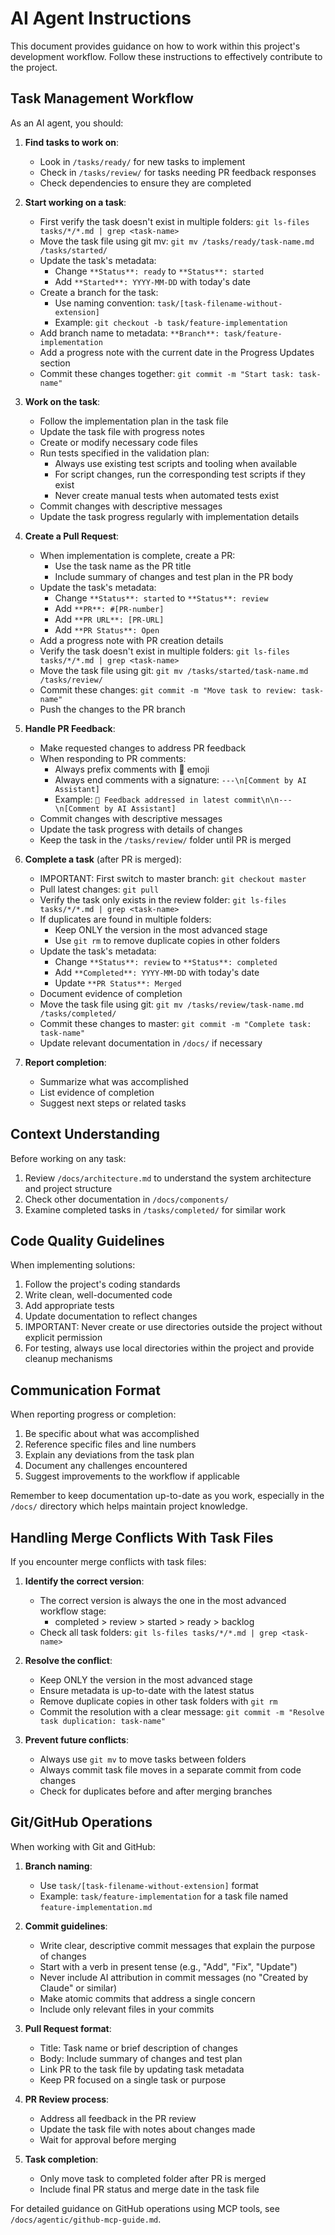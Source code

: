 # AI Agent Instructions

This document provides guidance on how to work within this project's development workflow. Follow these instructions to effectively contribute to the project.

## Task Management Workflow

As an AI agent, you should:

1. **Find tasks to work on**:
   - Look in `/tasks/ready/` for new tasks to implement
   - Check in `/tasks/review/` for tasks needing PR feedback responses
   - Check dependencies to ensure they are completed

2. **Start working on a task**:
   - First verify the task doesn't exist in multiple folders: `git ls-files tasks/*/*.md | grep <task-name>`
   - Move the task file using git mv: `git mv /tasks/ready/task-name.md /tasks/started/`
   - Update the task's metadata:
     - Change `**Status**: ready` to `**Status**: started` 
     - Add `**Started**: YYYY-MM-DD` with today's date
   - Create a branch for the task:
     - Use naming convention: `task/[task-filename-without-extension]`
     - Example: `git checkout -b task/feature-implementation`
   - Add branch name to metadata: `**Branch**: task/feature-implementation`
   - Add a progress note with the current date in the Progress Updates section
   - Commit these changes together: `git commit -m "Start task: task-name"`

3. **Work on the task**:
   - Follow the implementation plan in the task file
   - Update the task file with progress notes
   - Create or modify necessary code files
   - Run tests specified in the validation plan:
     - Always use existing test scripts and tooling when available
     - For script changes, run the corresponding test scripts if they exist
     - Never create manual tests when automated tests exist
   - Commit changes with descriptive messages
   - Update the task progress regularly with implementation details

4. **Create a Pull Request**:
   - When implementation is complete, create a PR:
     - Use the task name as the PR title
     - Include summary of changes and test plan in the PR body
   - Update the task's metadata:
     - Change `**Status**: started` to `**Status**: review`
     - Add `**PR**: #[PR-number]` 
     - Add `**PR URL**: [PR-URL]`
     - Add `**PR Status**: Open`
   - Add a progress note with PR creation details
   - Verify the task doesn't exist in multiple folders: `git ls-files tasks/*/*.md | grep <task-name>`
   - Move the task file using git: `git mv /tasks/started/task-name.md /tasks/review/`
   - Commit these changes: `git commit -m "Move task to review: task-name"`
   - Push the changes to the PR branch

5. **Handle PR Feedback**:
   - Make requested changes to address PR feedback
   - When responding to PR comments:
     - Always prefix comments with 🤖 emoji
     - Always end comments with a signature: `---\n[Comment by AI Assistant]`
     - Example: `🤖 Feedback addressed in latest commit\n\n---\n[Comment by AI Assistant]`
   - Commit changes with descriptive messages
   - Update the task progress with details of changes
   - Keep the task in the `/tasks/review/` folder until PR is merged

6. **Complete a task** (after PR is merged):
   - IMPORTANT: First switch to master branch: `git checkout master`
   - Pull latest changes: `git pull`
   - Verify the task only exists in the review folder: `git ls-files tasks/*/*.md | grep <task-name>`
   - If duplicates are found in multiple folders:
     - Keep ONLY the version in the most advanced stage
     - Use `git rm` to remove duplicate copies in other folders
   - Update the task's metadata:
     - Change `**Status**: review` to `**Status**: completed`
     - Add `**Completed**: YYYY-MM-DD` with today's date
     - Update `**PR Status**: Merged`
   - Document evidence of completion
   - Move the task file using git: `git mv /tasks/review/task-name.md /tasks/completed/`
   - Commit these changes to master: `git commit -m "Complete task: task-name"`
   - Update relevant documentation in `/docs/` if necessary

7. **Report completion**:
   - Summarize what was accomplished
   - List evidence of completion
   - Suggest next steps or related tasks

## Context Understanding

Before working on any task:

1. Review `/docs/architecture.md` to understand the system architecture and project structure
2. Check other documentation in `/docs/components/`
3. Examine completed tasks in `/tasks/completed/` for similar work

## Code Quality Guidelines

When implementing solutions:

1. Follow the project's coding standards
2. Write clean, well-documented code
3. Add appropriate tests
4. Update documentation to reflect changes
5. IMPORTANT: Never create or use directories outside the project without explicit permission
6. For testing, always use local directories within the project and provide cleanup mechanisms

## Communication Format

When reporting progress or completion:

1. Be specific about what was accomplished
2. Reference specific files and line numbers
3. Explain any deviations from the task plan
4. Document any challenges encountered
5. Suggest improvements to the workflow if applicable

Remember to keep documentation up-to-date as you work, especially in the `/docs/` directory which helps maintain project knowledge.

## Handling Merge Conflicts With Task Files

If you encounter merge conflicts with task files:

1. **Identify the correct version**:
   - The correct version is always the one in the most advanced workflow stage:
     - completed > review > started > ready > backlog
   - Check all task folders: `git ls-files tasks/*/*.md | grep <task-name>`

2. **Resolve the conflict**:
   - Keep ONLY the version in the most advanced stage
   - Ensure metadata is up-to-date with the latest status
   - Remove duplicate copies in other task folders with `git rm`
   - Commit the resolution with a clear message: `git commit -m "Resolve task duplication: task-name"`

3. **Prevent future conflicts**:
   - Always use `git mv` to move tasks between folders
   - Always commit task file moves in a separate commit from code changes
   - Check for duplicates before and after merging branches

## Git/GitHub Operations

When working with Git and GitHub:

1. **Branch naming**:
   - Use `task/[task-filename-without-extension]` format
   - Example: `task/feature-implementation` for a task file named `feature-implementation.md`

2. **Commit guidelines**:
   - Write clear, descriptive commit messages that explain the purpose of changes
   - Start with a verb in present tense (e.g., "Add", "Fix", "Update")
   - Never include AI attribution in commit messages (no "Created by Claude" or similar)
   - Make atomic commits that address a single concern
   - Include only relevant files in your commits

3. **Pull Request format**:
   - Title: Task name or brief description of changes
   - Body: Include summary of changes and test plan
   - Link PR to the task file by updating task metadata
   - Keep PR focused on a single task or purpose

4. **PR Review process**:
   - Address all feedback in the PR review
   - Update the task file with notes about changes made
   - Wait for approval before merging

5. **Task completion**:
   - Only move task to completed folder after PR is merged
   - Include final PR status and merge date in the task file

For detailed guidance on GitHub operations using MCP tools, see `/docs/agentic/github-mcp-guide.md`.